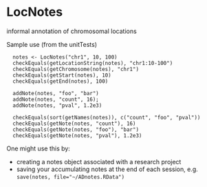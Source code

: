 # LocNotes
informal annotation of chromosomal locations

Sample use (from the unitTests)

````
  notes <- LocNotes("chr1", 10, 100)
  checkEquals(getLocationString(notes), "chr1:10-100")
  checkEquals(getChromosome(notes), "chr1")
  checkEquals(getStart(notes), 10)
  checkEquals(getEnd(notes), 100)

  addNote(notes, "foo", "bar")
  addNote(notes, "count", 16);
  addNote(notes, "pval", 1.2e3)

  checkEquals(sort(getNames(notes)), c("count", "foo", "pval"))
  checkEquals(getNote(notes, "count"), 16)
  checkEquals(getNote(notes, "foo"), "bar")
  checkEquals(getNote(notes, "pval"), 1.2e3)
  ````
  One might use this by:
  
  * creating a notes object associated with a research project
  * saving your accumulating notes at the end of each session, e.g. `save(notes, file="~/ADnotes.RData")`
  
